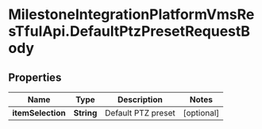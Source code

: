 # MilestoneIntegrationPlatformVmsResTfulApi.DefaultPtzPresetRequestBody

## Properties
Name | Type | Description | Notes
------------ | ------------- | ------------- | -------------
**itemSelection** | **String** | Default PTZ preset | [optional] 
